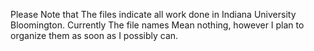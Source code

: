 Please Note that The files indicate all work done in Indiana University Bloomington. Currently The file names Mean nothing, however I plan to organize them as soon as I possibly can.
